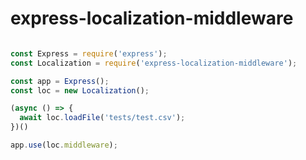 # express-localization-middleware

```javascript

const Express = require('express');
const Localization = require('express-localization-middleware');

const app = Express();
const loc = new Localization();

(async () => {
  await loc.loadFile('tests/test.csv');
})()

app.use(loc.middleware);

```